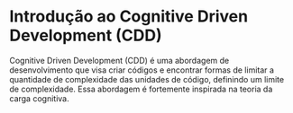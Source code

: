 # Introdução ao Cognitive Driven Development (CDD)

Cognitive Driven Development (CDD) é uma abordagem de desenvolvimento que visa criar códigos e encontrar formas de limitar a quantidade de complexidade das unidades de código, definindo um limite de complexidade. Essa abordagem é fortemente inspirada na teoria da carga cognitiva.


